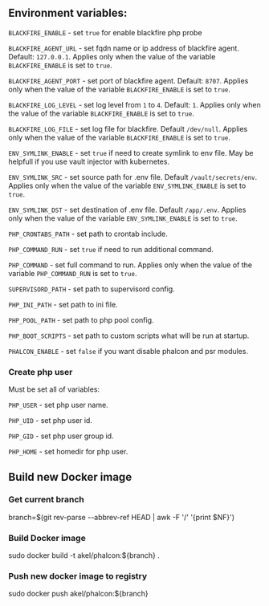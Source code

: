 ## Environment variables:

`BLACKFIRE_ENABLE` - set `true` for enable blackfire php probe

`BLACKFIRE_AGENT_URL` - set fqdn name or ip address of blackfire agent. Default: `127.0.0.1`. Applies only when the value of the variable `BLACKFIRE_ENABLE` is set to `true`.

`BLACKFIRE_AGENT_PORT` - set port of blackfire agent. Default: `8707`. Applies only when the value of the variable `BLACKFIRE_ENABLE` is set to `true`.

`BLACKFIRE_LOG_LEVEL` - set log level from `1` to `4`. Default: `1`. Applies only when the value of the variable `BLACKFIRE_ENABLE` is set to `true`.

`BLACKFIRE_LOG_FILE` - set log file for blackfire. Default `/dev/null`. Applies only when the value of the variable `BLACKFIRE_ENABLE` is set to `true`.

`ENV_SYMLINK_ENABLE` - set `true` if need to create symlink to env file. May be helpfull if you use vault injector with kubernetes.

`ENV_SYMLINK_SRC` - set source path for .env file. Default `/vault/secrets/env`. Applies only when the value of the variable `ENV_SYMLINK_ENABLE` is set to `true`.

`ENV_SYMLINK_DST` - set destination of .env file. Default `/app/.env`. Applies only when the value of the variable `ENV_SYMLINK_ENABLE` is set to `true`.

`PHP_CRONTABS_PATH` - set path to crontab include.

`PHP_COMMAND_RUN` - set `true` if need to run additional command. 

`PHP_COMMAND` - set full command to run. Applies only when the value of the variable `PHP_COMMAND_RUN` is set to `true`.

`SUPERVISORD_PATH` - set path to supervisord config. 

`PHP_INI_PATH` - set path to ini file.

`PHP_POOL_PATH` - set path to php pool config.

`PHP_BOOT_SCRIPTS` - set path to custom scripts what will be run at startup.

`PHALCON_ENABLE` - set `false` if you want disable phalcon and psr modules.

### Create php user

Must be set all of variables:

`PHP_USER` - set php user name.

`PHP_UID` - set php user id.

`PHP_GID` - set php user group id.

`PHP_HOME` - set homedir for php user.

## Build new Docker image

### Get current branch

branch=$(git rev-parse --abbrev-ref HEAD | awk -F '/' '{print $NF}')

### Build Docker image

sudo docker build -t akel/phalcon:${branch} .

### Push new docker image to registry

sudo docker push akel/phalcon:${branch}
